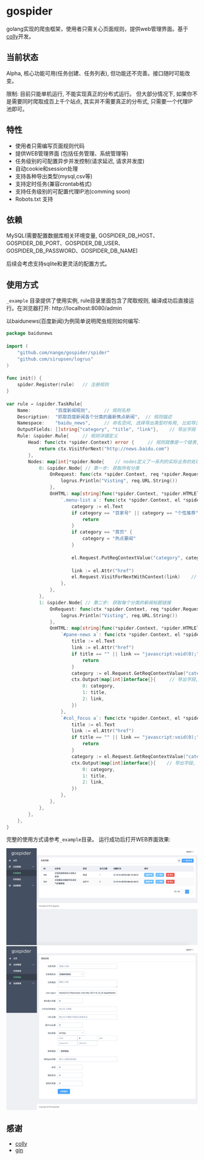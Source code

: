 # gospider
golang实现的爬虫框架，使用者只需关心页面规则，提供web管理界面。基于[colly](https://github.com/gocolly/colly)开发。


## 当前状态
Alpha, 核心功能可用(任务创建、任务列表), 但功能还不完善。接口随时可能改变。

限制: 目前只能单机运行, 不能实现真正的分布式运行。 但大部分情况下, 如果你不是需要同时爬取成百上千个站点, 其实并不需要真正的分布式, 
只需要一个代理IP池即可。


## 特性
* 使用者只需编写页面规则代码
* 提供WEB管理界面 (包括任务管理、系统管理等)
* 任务级别的可配置异步并发控制(请求延迟, 请求并发度)
* 自动cookie和session处理
* 支持各种导出类型(mysql,csv等)
* 支持定时任务(兼容crontab格式)
* 支持任务级别的可配置代理IP池(comming soon)
* Robots.txt 支持

## 依赖
MySQL(需要配置数据库相关环境变量, GOSPIDER_DB_HOST、GOSPIDER_DB_PORT、GOSPIDER_DB_USER、GOSPIDER_DB_PASSWORD、GOSPIDER_DB_NAME)

后续会考虑支持sqlite和更灵活的配置方式。

## 使用方式
`_example` 目录提供了使用实例, rule目录里面包含了爬取规则, 编译成功后直接运行。在浏览器打开: http://localhost:8080/admin

以baidunews(百度新闻)为例简单说明爬虫规则如何编写:
```go
package baidunews

import (
	"github.com/nange/gospider/spider"
	"github.com/sirupsen/logrus"
)

func init() {
	spider.Register(rule)   // 注册规则
}

var rule = &spider.TaskRule{
	Name:         "百度新闻规则",     // 规则名称
	Description:  "抓取百度新闻各个分类的最新焦点新闻",  // 规则描述
	Namespace:    "baidu_news",     // 命名空间, 选择导出类型时有用, 比如导出类型为MySQL时, namespace相当于表明
	OutputFields: []string{"category", "title", "link"},    // 导出字段
	Rule: &spider.Rule{     // 规则详细定义
		Head: func(ctx *spider.Context) error {     // 规则就像是一个链表, head为头节点, 后续为node节点, head节点的处理应该足够简单, 比如定义入口链接, 处理登陆等
			return ctx.VisitForNext("http://news.baidu.com")
		},
		Nodes: map[int]*spider.Node{    // nodes定义了一系列的实际业务的处理步骤, 一个复杂的业务可以被分为多个连续的子任务, key从0开始递增
			0: &spider.Node{ // 第一步: 获取所有分类
				OnRequest: func(ctx *spider.Context, req *spider.Request) { // 实际请求发出之前执行
					logrus.Println("Visting", req.URL.String())
				},
				OnHTML: map[string]func(*spider.Context, *spider.HTMLElement){  // 返回结果是html时执行, map的key为页面选择器(和jquery的选择器语法相同)
					`.menu-list a`: func(ctx *spider.Context, el *spider.HTMLElement) { // 获取所有分类
						category := el.Text
						if category == "百家号" || category == "个性推荐" {
							return
						}
						if category == "首页" {
							category = "热点要闻"
						}

						el.Request.PutReqContextValue("category", category)     // 在请求的context中存储key,value值(通常用于需要传递参数到下一个处理流程时使用)

						link := el.Attr("href")
						el.Request.VisitForNextWithContext(link)    // 定义下一个处理流程的入口, 并且保留context上下文
					},
				},
			},
			1: &spider.Node{ // 第二步: 获取每个分类的新闻标题链接
				OnRequest: func(ctx *spider.Context, req *spider.Request) {
					logrus.Println("Visting", req.URL.String())
				},
				OnHTML: map[string]func(*spider.Context, *spider.HTMLElement){
					`#pane-news a`: func(ctx *spider.Context, el *spider.HTMLElement) {
						title := el.Text
						link := el.Attr("href")
						if title == "" || link == "javascript:void(0);" {
							return
						}
						category := el.Request.GetReqContextValue("category")   // 取出上一步context中存储的值
						ctx.Output(map[int]interface{}{     // 导出字段, key从0递增, 很上面的OutputFields内容需要一一对应
							0: category,
							1: title,
							2: link,
						})
					},
					`#col_focus a`: func(ctx *spider.Context, el *spider.HTMLElement) {
						title := el.Text
						link := el.Attr("href")
						if title == "" || link == "javascript:void(0);" {
							return
						}
						category := el.Request.GetReqContextValue("category")      // 取出上一步context中存储的值
						ctx.Output(map[int]interface{}{    // 导出字段, key从0递增, 很上面的OutputFields内容需要一一对应
							0: category,
							1: title,
							2: link,
						})
					},
				},
			},
		},
	},
}

```
完整的使用方式请参考`_example`目录。 运行成功后打开WEB界面效果:

![image](images/gospider_task_list.png)
![image](images/gospider_task_create.png)


## 感谢
* [colly](https://github.com/gocolly/colly)
* [gin](https://github.com/gin-gonic/gin)

